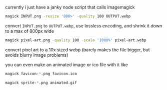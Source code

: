 currently i just have a janky node script that calls imagemagick

```sh
magick INPUT.png -resize '800>' -quality 100 OUTPUT.webp
```

convert `INPUT.png` to `OUTPUT.webp`, use lossless encoding, and shrink it down
to a max of 800px wide

```sh
magick pixel-art.png -quality 100 -scale '1000%' pixel-art.webp
```

convert pixel art to a 10x sized webp (barely makes the file bigger, but avoids
blurry image problems)

you can even make an animated image or ico file with it like

```sh
magick favicon-*.png favicon.ico
```

```sh
magick sprite-*.png animated.gif
```
